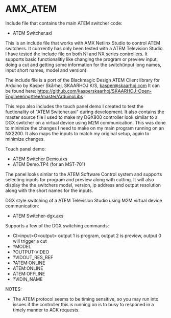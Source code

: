 # AMX_ATEM

Include file that contains the main ATEM switcher code:
- ATEM Switcher.axi

This is an include file that works with AMX Netlinx Studio to control ATEM switchers. It currrently has only been tested with a ATEM Television Studio.  I have tested the include file on both NI and NX series controllers.  It supports basic functionalitly like changing the program or preview input, doing a cut and getting some information for the switch(input long names, input short names, model and version).

The include file is a port of the Blackmagic Design ATEM Client library for Arduino by 
Kasper Skårhøj, SKAARHOJ K/S, kasper@skaarhoj.com 
It can be found here:  https://github.com/kasperskaarhoj/SKAARHOJ-Open-Engineering/tree/master/ArduinoLibs



This repo also includes the touch panel demo I created to test the fuctionality of "ATEM Switcher.axi" during development.  It also contains the master source file I used to make my DGX800 controller look similar to a DGX switcher on a virtual device using M2M communication.  This was done to minimize the changes I need to make on my main program running on an NX2200. It also maps the inputs to match my original setup, again to minimize changes.

Touch panel demo:
- ATEM Switcher Demo.axs
- ATEM Demo.TP4 (for an MST-701)

The panel looks simlar to the ATEM Software Control system and supports selecting inputs for program and preview along with cutting.  It will also display the the switchers model, version, ip address and output resolution along with the short names for the inputs.

DGX style switching of a ATEM Television Studio using M2M virtual device communication:
- ATEM Switcher-dgx.axs

Supports a few of the DGX switching commands:
- CI\<input\>O\<output\>  output 1 is program, output 2 is preview, output 0 will trigger a cut
- ?MODEL
- ?OUTPUT-VIDEO
- ?VIDOUT_RES_REF
- ?ATEM:ONLINE
- ATEM:ONLINE
- ATEM:OFFLINE
- ?VIDIN_NAME


NOTES:
- The ATEM protocol seems to be timing sensitive, so you may run into issues if the controller this is running on is to busy to responed in a timely manner to ACK requests.  
